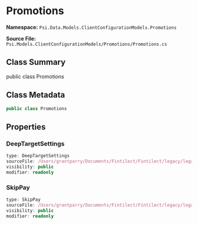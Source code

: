 # Promotions

**Namespace:** `Psi.Data.Models.ClientConfigurationModels.Promotions`

**Source File:** `Psi.Models.ClientConfigurationModels/Promotions/Promotions.cs`

## Class Summary

public class Promotions

## Class Metadata

```typescript
public class Promotions
```

## Properties

### DeepTargetSettings

```typescript
type: DeepTargetSettings
sourceFile: /Users/grantparry/Documents/Fintilect/Fintilect/legacy/legacy-apis/Psi.Models.ClientConfigurationModels/Promotions/Promotions.cs
visibility: public
modifier: readonly
```

### SkipPay

```typescript
type: SkipPay
sourceFile: /Users/grantparry/Documents/Fintilect/Fintilect/legacy/legacy-apis/Psi.Models.ClientConfigurationModels/Promotions/Promotions.cs
visibility: public
modifier: readonly
```
